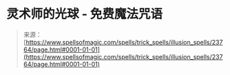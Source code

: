 <!--yml

category: 未分类

date: 2024-06-12 19:09:06

-->

# 灵术师的光球 - 免费魔法咒语

> 来源：[https://www.spellsofmagic.com/spells/trick_spells/illusion_spells/23764/page.html#0001-01-01](https://www.spellsofmagic.com/spells/trick_spells/illusion_spells/23764/page.html#0001-01-01)
